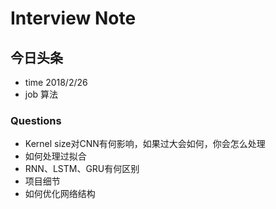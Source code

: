 # Interview Note

## 今日头条

- time  2018/2/26
- job   算法

### Questions

- Kernel size对CNN有何影响，如果过大会如何，你会怎么处理
- 如何处理过拟合
- RNN、LSTM、GRU有何区别
- 项目细节
- 如何优化网络结构